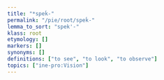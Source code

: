 ```yaml
---
title: "*speḱ-"
permalink: "/pie/root/speḱ-"
lemma_to_sort: "spek'-"
klass: root
etymology: []
markers: []
synonyms: []
definitions: ["to see", "to look", "to observe"]
topics: ["ine-pro:Vision"]
---
```

